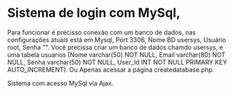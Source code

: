# Sistema de login com MySql,

Para funcionar é precisso conexão com um banco de dados, nas configurações atuais está em Mysql, Port 3306, Nome BD usersys, Usuário root, Senha "".
Você precissa criar um banco de dados chamdo usersys, e uma tabela usuarios 
(Nome varchar(50) NOT NULL, Email varchar(80) NOT NULL, Senha varchar(50) NOT NULL, User_Id INT NOT NULL PRIMARY KEY AUTO_INCREMENT).
Ou Apenas acessar a página createdatabase.php.

Sistema com acesso MySql via Ajax.
